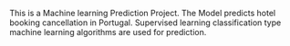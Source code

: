 This is a Machine learning Prediction Project.
The Model predicts hotel booking cancellation in Portugal.
Supervised learning classification type machine learning algorithms are used for prediction.
